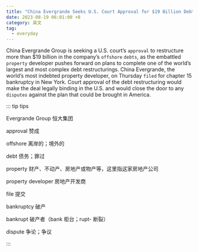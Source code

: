 ```yaml
---
title: "China Evergrande Seeks U.S. Court Approval for $19 Billion Debt Restructuring"
date: 2023-08-19 06:01:00 +8
category: 英文
tag:
  - everyday
---
```


China Evergrande Group is seeking a U.S. court’s `approval` to restructure more than \$19 billion in the company’s `offshore` `debts`, as the embattled `property` developer pushes forward on plans to complete one of the world’s largest and most complex debt restructurings. China Evergrande, the world’s most indebted property developer, on Thursday `filed` for chapter 15 bankruptcy in New York. Court approval of the debt restructuring would make the deal legally binding in the U.S. and would close the door to any `disputes` against the plan that could be brought in America.

::: tip tips

Evergrande Group 恒大集团

approval 赞成

offshore 离岸的；境外的

debt 债务；罪过

property 财产、不动产、房地产或物产等，这里指这家房地产公司

property developer 房地产开发商

file 提交

bankruptcy 破产

bankrupt 破产者（bank 柜台；rupt- 断裂）

dispute 争论；争议

:::
